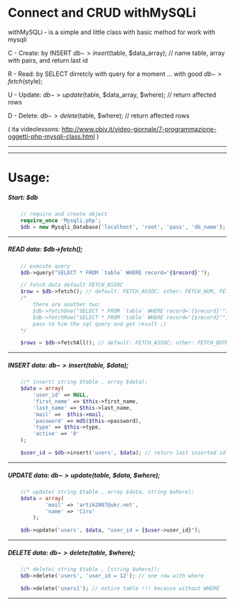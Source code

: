 Connect and CRUD withMySQLi
===============
withMySQLi - is a simple and little class with basic method for work with mysqli

C - Create: by INSERT $db->insert($table, $data_array); // name table, array with pairs, and return last id

R - Read: by SELECT dirretcly with query for a moment ... with good $db->fetch($style);

U - Update: $db->update($table, $data_array, $where); // return affected rows

D - Delete: $db->delete($table, $where); // return affected rows


( ita videolessons: http://www.obiv.it/video-giornale/7-programmazione-oggetti-php-mysqli-class.html )

***
***

Usage: 
=============

##### Start: $db

```php
    // require and create object
    require_once 'Mysqli.php';
    $db = new Mysqli_Database('localhost', 'root', 'pass', 'db_name'); // charset, port, socket
```

---

##### READ data: $db->fetch();

```php
    // execute query 
    $db->query("SELECT * FROM `table` WHERE record='{$record}'");

    // fetch data default FETCH_ASSOC
    $row = $db->fetch(); // default: FETCH_ASSOC; other: FETCH_NUM, FETCH_BOTH, FETCH_OBJ ex: $db->fetch('FETCH_OBJ');
    /* 
        there are another two:
        $db->fetchOne("SELECT * FROM `table` WHERE record='{$record}'"); // for only one field
        $db->fetchRow("SELECT * FROM `table` WHERE record='{$record}'"); // for only one row
        pass to him the sql query and get result ;)
    */

    $rows = $db->fetchAll(); // default: FETCH_ASSOC; other: FETCH_BOTH, FETCH_OBJ ex: $db->fetch('FETCH_OBJ');
```

---
    
##### INSERT data: $db->insert($table, $data);

```php
    //* insert( string $table , array $data);
    $data = array(
        'user_id' => NULL,
        'first_name' => $this->first_name,
        'last_name' => $this->last_name,
        'mail' =>  $this->mail,
        'password' => md5($this->password),
        'type' => $this->type,
        'active' => '0'
    );

    $user_id = $db->insert('users', $data); // return last inserted id
```

---
    
##### UPDATE data: $db->update($table, $data, $where);

```php
    //* update( string $table , array $data, string $where);
    $data = array(
            'mail' => 'artik2007@ukr.net',
            'name' => 'Ciro'
        );

    $db->update('users', $data, "user_id = {$user->user_id}");
```

---
    
##### DELETE data: $db->delete($table, $where);

```php
    //* delete( string $table , [string $where]);
    $db->delete('users', 'user_id = 12'); // one row with where

    $db->delete('users1'); // entire table !!! because without WHERE
```

***
